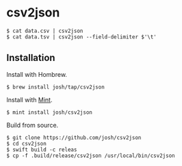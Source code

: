 # csv2json

```
$ cat data.csv | csv2json
$ cat data.tsv | csv2json --field-delimiter $'\t'
```

## Installation

Install with Hombrew.

```
$ brew install josh/tap/csv2json
```

Install with [Mint](https://github.com/yonaskolb/Mint).

```
$ mint install josh/csv2json
```

Build from source.

```
$ git clone https://github.com/josh/csv2json
$ cd csv2json
$ swift build -c releas
$ cp -f .build/release/csv2json /usr/local/bin/csv2json
```

